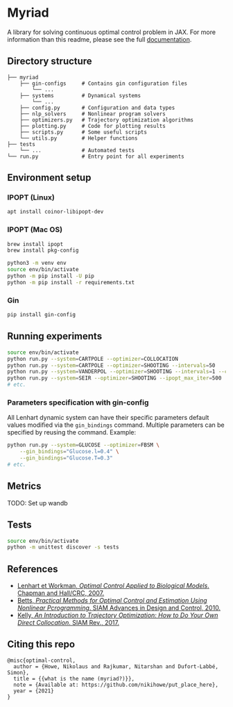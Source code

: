 # Myriad

A library for solving continuous optimal control problem in JAX.
For more information than this readme,
please see the full [documentation](https://nikihowe.github.io/optimal-control/html/myriad/index.html).

## Directory structure
```
├── myriad
    ├── gin-configs     # Contains gin configuration files
        └── ...
    ├── systems         # Dynamical systems
        └── ...
    ├── config.py       # Configuration and data types
    ├── nlp_solvers     # Nonlinear program solvers
    ├── optimizers.py   # Trajectory optimization algorithms
    ├── plotting.py     # Code for plotting results
    ├── scripts.py      # Some useful scripts
    └── utils.py        # Helper functions
├── tests
    └── ...             # Automated tests
└── run.py              # Entry point for all experiments
```

## Environment setup
### IPOPT (Linux)
```bash
apt install coinor-libipopt-dev
```

### IPOPT (Mac OS)
```bash
brew install ipopt
brew install pkg-config
```

```bash
python3 -m venv env
source env/bin/activate
python -m pip install -U pip
python -m pip install -r requirements.txt
```

### Gin

```bash
pip install gin-config
```

## Running experiments
```bash
source env/bin/activate
python run.py --system=CARTPOLE --optimizer=COLLOCATION
python run.py --system=CARTPOLE --optimizer=SHOOTING --intervals=50
python run.py --system=VANDERPOL --optimizer=SHOOTING --intervals=1 --controls_per_interval=50
python run.py --system=SEIR --optimizer=SHOOTING --ipopt_max_iter=500
# etc.
```

### Parameters specification with gin-config
All Lenhart dynamic system can have their specific parameters default values modified via the `gin_bindings` command.
Multiple parameters can be specified by reusing the command. Example:
```bash
python run.py --system=GLUCOSE --optimizer=FBSM \
    --gin_bindings="Glucose.l=0.4" \
    --gin_bindings="Glucose.T=0.3" 
# etc.
```

## Metrics
TODO: Set up wandb

## Tests
```bash
source env/bin/activate
python -m unittest discover -s tests
```

## References
- [Lenhart et Workman, *Optimal Control Applied to Biological Models*. Chapman and Hall/CRC, 2007.](https://www.taylorfrancis.com/books/9780429138058)
- [Betts, *Practical Methods for Optimal Control and Estimation Using Nonlinear Pcrogramming*. SIAM Advances in Design and Control, 2010.](https://epubs.siam.org/doi/book/10.1137/1.9780898718577)
- [Kelly, *An Introduction to Trajectory Optimization: How to Do Your Own Direct Collocation*. SIAM Rev., 2017.](https://www.semanticscholar.org/paper/An-Introduction-to-Trajectory-Optimization%3A-How-to-Kelly/ba1f38d6bbbf7227cda93f3915bc3fa7fc37b58e)
## Citing this repo

```
@misc{optimal-control,
  author = {Howe, Nikolaus and Rajkumar, Nitarshan and Dufort-Labbé, Simon},
  title = {{what is the name (myriad?)}},
  note = {Available at: https://github.com/nikihowe/put_place_here},
  year = {2021}
}
```